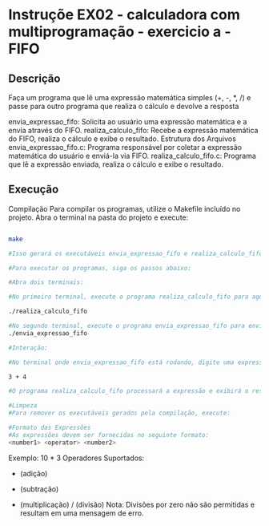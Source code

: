 # Instruçõe EX02 - calculadora com multiprogramação - exercicio a - FIFO


## Descrição
 Faça um programa que lê uma expressão matemática simples (+, -, *, /) e passe para outro
programa que realiza o cálculo e devolve a resposta

envia_expressao_fifo: Solicita ao usuário uma expressão matemática e a envia através do FIFO.
realiza_calculo_fifo: Recebe a expressão matemática do FIFO, realiza o cálculo e exibe o resultado.
Estrutura dos Arquivos
envia_expressao_fifo.c: Programa responsável por coletar a expressão matemática do usuário e enviá-la via FIFO.
realiza_calculo_fifo.c: Programa que lê a expressão enviada, realiza o cálculo e exibe o resultado.

## Execução

Compilação
Para compilar os programas, utilize o Makefile incluído no projeto. Abra o terminal na pasta do projeto e execute:

```bash

make

#Isso gerará os executáveis envia_expressao_fifo e realiza_calculo_fifo.

#Para executar os programas, siga os passos abaixo:

#Abra dois terminais:

#No primeiro terminal, execute o programa realiza_calculo_fifo para aguardar a expressão matemática:

./realiza_calculo_fifo

#No segundo terminal, execute o programa envia_expressao_fifo para enviar a expressão matemática:
./envia_expressao_fifo

#Interação:

#No terminal onde envia_expressao_fifo está rodando, digite uma expressão matemática no formato: número operador número. Exemplo:

3 + 4

#O programa realiza_calculo_fifo processará a expressão e exibirá o resultado no terminal.

#Limpeza
#Para remover os executáveis gerados pela compilação, execute:

#Formato das Expressões
#As expressões devem ser fornecidas no seguinte formato:
<number1> <operator> <number2>

```

Exemplo: 10 * 3
Operadores Suportados:
+ (adição)
- (subtração)
* (multiplicação)
/ (divisão)
Nota: Divisões por zero não são permitidas e resultam em uma mensagem de erro.